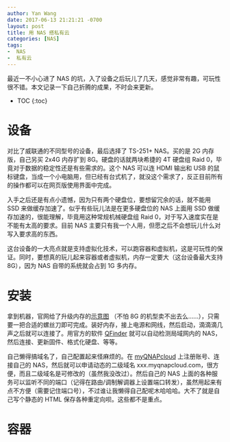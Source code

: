```yaml
---
author: Yan Wang
date: 2017-06-13 21:21:21 -0700
layout: post
title: 用 NAS 搭私有云
categories: [NAS]
tags:
-  NAS
-  私有云
---
```


最近一不小心进了 NAS 的坑，入了设备之后玩儿了几天，感觉非常有趣，可玩性很不错。本文记录一下自己折腾的成果，不时会来更新。

* TOC
{:toc}

# 设备

对比了威联通的不同型号的设备，最后选择了 TS-251+ NAS。买的是 2G 内存版，自己另买 2x4G 内存扩到 8G。硬盘的话就两块希捷的 4T 硬盘组 Raid 0，毕竟对于数据的稳定性还是有些需求的。这个 NAS 可以连 HDMI 输出和 USB 的鼠标键盘，当成一个小电脑用，但已经有台式机了，就没这个需求了，反正目前所有的操作都可以在网页版使用界面中完成。

入手之后还是有点小遗憾，因为只有两个硬盘位，要想留冗余的话，就不能用 SSD 来做缓存加速了。似乎有些玩儿法是在更多硬盘位的 NAS 上面用 SSD 做缓存加速的，很能理解，毕竟用这种常规机械硬盘组 Raid 0，对于写入速度实在是不能有太高的要求。目前 NAS 主要只有我一个人用，但愿之后不会想玩儿什么对写入要求高的东西。

这台设备的一大亮点就是支持虚拟化技术，可以跑容器和虚拟机，这是可玩性的保证。同时，要想真的玩儿起来容器或者虚拟机，内存一定要大（这台设备最大支持 8G），因为 NAS 自带的系统就会占到 1G 多内存。

# 安装

拿到机器，官网给了升级内存的[示意图](http://www.qnap.com/en/support/con_show.php?op=showone&cid=9#5_4) （不怕 8G 的机型卖不出去么……），只需要一把合适的螺丝刀即可完成。装好内存，接上电源和网线，然后启动，滴滴滴几声之后就可以连接了。用官方的软件 [QFinder](http://www.qnap.com/en-us/utilities) 就可以自动检测局域网内的 NAS，然后连接、更新固件、格式化硬盘、等等。

自己懒得搞域名了，自己配置起来怪麻烦的。在 [myQNAPcloud](http://www.myqnapcloud.com/) 上注册账号、连接自己的 NAS，然后就可以申请动态的二级域名 xxx.myqnapcloud.com，很方便，而且二级域名是可修改的（虽然我没改过）。然后自己的 NAS 上面的各种服务可以监听不同的端口（记得在路由/调制解调器上设置端口转发），虽然用起来有点不方便（需要记住端口号），不过谁让我懒得自己配呢木哈哈哈。大不了就是自己写个静态的 HTML 保存各种重定向呗。这些都不是重点。

# 容器
